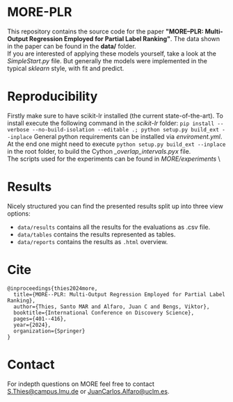 # MORE-PLR
This repository contains the source code for the paper **"MORE–PLR: Multi-Output Regression
Employed for Partial Label Ranking"**.
The data shown in the paper can be found in the **data/** folder. \
If you are interested of applying these models yourself, take a look at the *SimpleStart.py* file.
But generally the models were implemented in the typical *sklearn* style, with fit and predict.

# Reproducibility
Firstly make sure to have scikit-lr installed (the current state-of-the-art).
To install execute the following command in the *scikit-lr* folder: `pip install --verbose --no-build-isolation --editable .; python setup.py build_ext --inplace`
General python requirements can be installed via *enviroment.yml*. \
At the end one might need to execute `python setup.py build_ext --inplace` in the root folder, to build the Cython *_overlap_intervals.pyx* file. \
The scripts used for the experiments can be found in *MORE/experiments* \

# Results
Nicely structured you can find the presented results split up into three view options:
 - `data/results` contains all the results for the evaluations as .csv file.
 - `data/tables` contains the results represented as tables.
 - `data/reports` contains the results as `.html` overview.


# Cite
```
@inproceedings{thies2024more,
  title={MORE--PLR: Multi-Output Regression Employed for Partial Label Ranking},
  author={Thies, Santo MAR and Alfaro, Juan C and Bengs, Viktor},
  booktitle={International Conference on Discovery Science},
  pages={401--416},
  year={2024},
  organization={Springer}
}
```

# Contact
For indepth questions on MORE feel free to contact S.Thies@campus.lmu.de or JuanCarlos.Alfaro@uclm.es.
